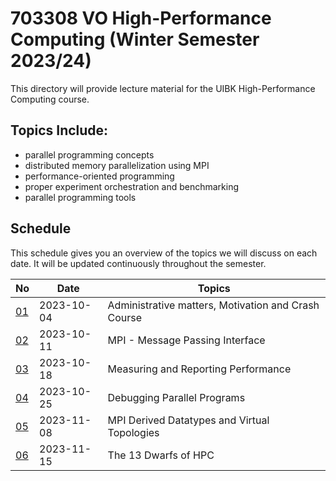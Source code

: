 # 703308 VO High-Performance Computing (Winter Semester 2023/24)

This directory will provide lecture material for the UIBK High-Performance Computing course.

## Topics Include:

 - parallel programming concepts
 - distributed memory parallelization using MPI
 - performance-oriented programming
 - proper experiment orchestration and benchmarking
 - parallel programming tools

## Schedule

This schedule gives you an overview of the topics we will discuss on each date.
It will be updated continuously throughout the semester.

| No                                       | Date       | Topics                                              |
| ---------------------------------------- | ---------- | --------------------------------------------------- |
| [01](01_motivation_and_crash_course.pdf) | 2023-10-04 | Administrative matters, Motivation and Crash Course |
| [02](02_mpi_basics.pdf)                  | 2023-10-11 | MPI - Message Passing Interface                     |
| [03](03_measurements.pdf)                | 2023-10-18 | Measuring and Reporting Performance                 |
| [04](04_debugging.pdf)                   | 2023-10-25 | Debugging Parallel Programs                         |
| [05](05_mpi_advanced.pdf)                | 2023-11-08 | MPI Derived Datatypes and Virtual Topologies        |
| [06](06_dwarfs.pdf)                      | 2023-11-15 | The 13 Dwarfs of HPC                                |
